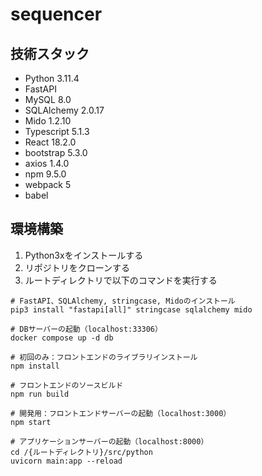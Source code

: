 # sequencer

## 技術スタック

- Python 3.11.4
- FastAPI
- MySQL 8.0
- SQLAlchemy 2.0.17
- Mido 1.2.10
- Typescript 5.1.3
- React 18.2.0
- bootstrap 5.3.0
- axios 1.4.0
- npm 9.5.0
- webpack 5
- babel
  
## 環境構築

1. Python3xをインストールする
2. リポジトリをクローンする
3. ルートディレクトリで以下のコマンドを実行する

```shell
# FastAPI、SQLAlchemy, stringcase, Midoのインストール
pip3 install "fastapi[all]" stringcase sqlalchemy mido

# DBサーバーの起動（localhost:33306）
docker compose up -d db

# 初回のみ：フロントエンドのライブラリインストール
npm install

# フロントエンドのソースビルド
npm run build

# 開発用：フロントエンドサーバーの起動（localhost:3000）
npm start

# アプリケーションサーバーの起動（localhost:8000）
cd /{ルートディレクトリ}/src/python
uvicorn main:app --reload
```
